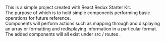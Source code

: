 This is a simple project created with React Redux Starter Kit.  
The purpose of which is to hold simple components performing basic operations for future reference.  
Components will perform actions such as mapping through and displaying an array or formatting and redisplaying information in a particular format.  
The added components will all exist under src / routes .